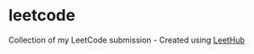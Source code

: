 # leetcode
Collection of my LeetCode submission - Created using [LeetHub](https://github.com/QasimWani/LeetHub)
